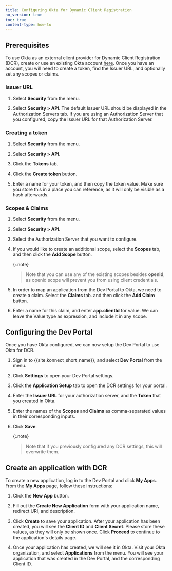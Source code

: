 ```yaml
---
title: Configuring Okta for Dynamic Client Registration
no_version: true
toc: true
content-type: how-to
---
```



## Prerequisites

To use Okta as an external client provider for Dynamic Client Registration (DCR), create or use an existing Okta account [here](http://developer.okta.com). Once you have an account, you will need to create a token, find the Issuer URL, and optionally set any scopes or claims.

### Issuer URL

1. Select **Security** from the menu.

2. Select **Security > API**. The default Issuer URL should be displayed in the Authorization Servers tab. If you are using an Authorization Server that you configured, copy the Issuer URL for that Authorization Server.

### Creating a token

1. Select **Security** from the menu.

2. Select **Security > API**.

3. Click the **Tokens** tab.

4. Click the **Create token** button.

5. Enter a name for your token, and then copy the token value. Make sure you store this in a place you can reference, as it will only be visible as a hash afterwards.

### Scopes & Claims

1. Select **Security** from the menu.

2. Select **Security > API**.

3. Select the Authorization Server that you want to configure.

4. If you would like to create an additional scope, select the **Scopes** tab, and then click the **Add Scope** button.

   {:.note}
   > Note that you can use any of the existing scopes besides **openid**, as openid
   scope will prevent you from using client credentials.

5. In order to map an application from the Dev Portal to Okta, we need to create a claim. Select the **Claims** tab. and then click the **Add Claim** button.

6. Enter a name for this claim, and enter **app.clientId** for value. We can leave the Value type as expression, and include it in any scope.

## Configuring the Dev Portal

Once you have Okta configured, we can now setup the Dev Portal to use Okta for DCR.

1. Sign in to {{site.konnect_short_name}}, and select **Dev Portal** from the menu.

2. Click **Settings** to open your Dev Portal settings.

3. Click the **Application Setup** tab to open the DCR settings for your portal.

4. Enter the **Issuer URL** for your authorization server, and the **Token** that you created in Okta.

5. Enter the names of the **Scopes** and **Claims** as comma-separated values in their corresponding inputs.

6. Click **Save**.

   {:.note}
   > Note that if you previously configured any DCR settings, this will
   overwrite them.

## Create an application with DCR

To create a new application, log in to the Dev Portal and click **My Apps**. From the **My Apps** page, follow these instructions: 

1. Click the **New App** button.

2. Fill out the **Create New Application** form with your application name, redirect URI, and description.

3. Click **Create** to save your application. After your application has been created, you will see the **Client ID** and **Client Secret**. Please store these values, as they will only be shown once. Click **Proceed** to continue to the application's details page.

4. Once your application has created, we will see it in Okta. Visit your Okta organization, and select **Applications** from the menu. You will see your application that was created in the Dev Portal, and the corresponding Client ID.
